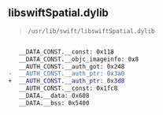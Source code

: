 ## libswiftSpatial.dylib

> `/usr/lib/swift/libswiftSpatial.dylib`

```diff

   __DATA_CONST.__const: 0x118
   __DATA_CONST.__objc_imageinfo: 0x8
   __AUTH_CONST.__auth_got: 0x248
-  __AUTH_CONST.__auth_ptr: 0x3a0
+  __AUTH_CONST.__auth_ptr: 0x3d8
   __AUTH_CONST.__const: 0x1fc8
   __DATA.__data: 0x608
   __DATA.__bss: 0x5400

```

